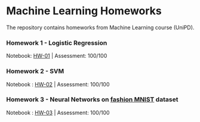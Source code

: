 # Machine Learning Homeworks

The repository contains homeworks from Machine Learning course (UniPD).

### Homework 1 - Logistic Regression

Notebook: [HW-01](https://github.com/werefin/Deep-Learning-Homeworks/blob/main/DL-HW-01-Perceptron-DNN.ipynb) | Assessment: 100/100

### Homework 2 - SVM

Notebook : [HW-02](https://github.com/werefin/Deep-Learning-Homeworks/blob/main/DL-HW-02-Optimize-Train-Deep-Models.ipynb) | Assessment: 100/100

### Homework 3 - Neural Networks on [fashion MNIST](https://github.com/zalandoresearch/fashion-mnist) dataset

Notebook : [HW-03](https://github.com/werefin/Deep-Learning-Homeworks/blob/main/DL-HW-03-Convolutional-Neural-Networks.ipynb) | Assessment: 100/100
